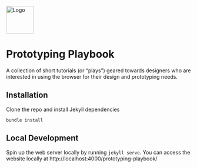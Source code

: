 <img width="75" height="75" src="https://cloud.githubusercontent.com/assets/5148596/25748563/7dcb6ba8-3179-11e7-95ef-b50017d83135.png" alt="Logo"/>

# Prototyping Playbook
A collection of short tutorials (or “plays”) geared towards designers who are interested in using the browser for their design and prototyping needs.

## Installation

Clone the repo and install Jekyll dependencies

```
bundle install
```

## Local Development

Spin up the web server locally by running `jekyll serve`. You can access the website locally at http://localhost:4000/prototyping-playbook/

